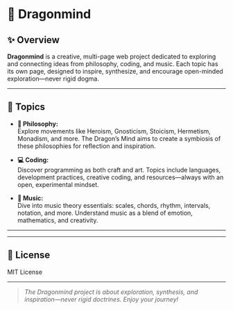 # 🐉 Dragonmind

## ✨ Overview
**Dragonmind** is a creative, multi-page web project dedicated to exploring and connecting ideas from philosophy, coding, and music. Each topic has its own page, designed to inspire, synthesize, and encourage open-minded exploration—never rigid dogma.

---

## 🧭 Topics

- **🧠 Philosophy:**  
  Explore movements like Heroism, Gnosticism, Stoicism, Hermetism, Monadism, and more. The Dragon’s Mind aims to create a symbiosis of these philosophies for reflection and inspiration.

- **💻 Coding:**  
  Discover programming as both craft and art. Topics include languages, development practices, creative coding, and resources—always with an open, experimental mindset.

- **🎵 Music:**  
  Dive into music theory essentials: scales, chords, rhythm, intervals, notation, and more. Understand music as a blend of emotion, mathematics, and creativity.

---


---

## 📄 License

MIT License

---

> *The Dragonmind project is about exploration, synthesis, and inspiration—never rigid doctrines. Enjoy your journey!*